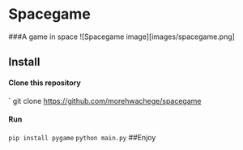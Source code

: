 # Spacegame
###A game in space
![Spacegame image][images/spacegame.png]
## Install
#### Clone this repository
` git clone https://github.com/morehwachege/spacegame
#### Run
`pip install pygame`
`python main.py`
##Enjoy


